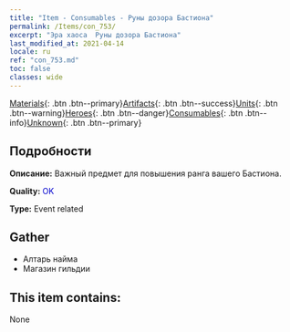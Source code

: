 ```yaml
---
title: "Item - Consumables - Руны дозора Бастиона"
permalink: /Items/con_753/
excerpt: "Эра хаоса  Руны дозора Бастиона"
last_modified_at: 2021-04-14
locale: ru
ref: "con_753.md"
toc: false
classes: wide
---
```

 [Materials](/ru/Items/){: .btn .btn--primary}[Artifacts](/ru/Items/Artifacts/){: .btn .btn--success}[Units](/ru/Items/Units/){: .btn .btn--warning}[Heroes](/ru/Items/Heroes/){: .btn .btn--danger}[Consumables](/ru/Items/Consumables/){: .btn .btn--info}[Unknown](/ru/Items/Unknown/){: .btn .btn--primary}

## Подробности
 **Описание:** Важный предмет для повышения ранга вашего Бастиона.

 **Quality:** <span style="color: #0000CD">OK</span>

 **Type:** Event related

## Gather

*    Алтарь найма 
*    Магазин гильдии 

## This item contains:

  None

